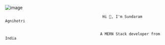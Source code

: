 
![image](https://github.com/Sundaram-Agnihotri/Sundaram-Agnihotri/assets/110082729/2c1abf52-7b5e-4cc0-8508-c6608212096a)

                                                Hi 👋, I'm Sundaram Agnihotri

                                            
                                               A MERN Stack developer from India
